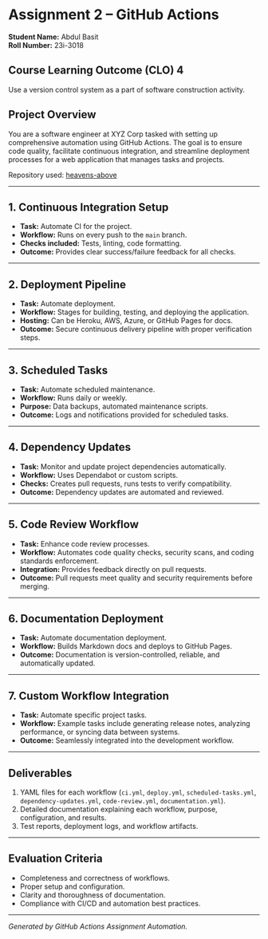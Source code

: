 # Assignment 2 – GitHub Actions

**Student Name:** Abdul Basit  
**Roll Number:** 23i-3018

## Course Learning Outcome (CLO) 4
Use a version control system as a part of software construction activity.

## Project Overview
You are a software engineer at XYZ Corp tasked with setting up comprehensive automation using GitHub Actions. The goal is to ensure code quality, facilitate continuous integration, and streamline deployment processes for a web application that manages tasks and projects.

Repository used: [heavens-above](https://github.com/stevenjoezhang/heavens-above)

---

## 1. Continuous Integration Setup
- **Task:** Automate CI for the project.
- **Workflow:** Runs on every push to the `main` branch.
- **Checks included:** Tests, linting, code formatting.
- **Outcome:** Provides clear success/failure feedback for all checks.

---

## 2. Deployment Pipeline
- **Task:** Automate deployment.
- **Workflow:** Stages for building, testing, and deploying the application.
- **Hosting:** Can be Heroku, AWS, Azure, or GitHub Pages for docs.
- **Outcome:** Secure continuous delivery pipeline with proper verification steps.

---

## 3. Scheduled Tasks
- **Task:** Automate scheduled maintenance.
- **Workflow:** Runs daily or weekly.
- **Purpose:** Data backups, automated maintenance scripts.
- **Outcome:** Logs and notifications provided for scheduled tasks.

---

## 4. Dependency Updates
- **Task:** Monitor and update project dependencies automatically.
- **Workflow:** Uses Dependabot or custom scripts.
- **Checks:** Creates pull requests, runs tests to verify compatibility.
- **Outcome:** Dependency updates are automated and reviewed.

---

## 5. Code Review Workflow
- **Task:** Enhance code review processes.
- **Workflow:** Automates code quality checks, security scans, and coding standards enforcement.
- **Integration:** Provides feedback directly on pull requests.
- **Outcome:** Pull requests meet quality and security requirements before merging.

---

## 6. Documentation Deployment
- **Task:** Automate documentation deployment.
- **Workflow:** Builds Markdown docs and deploys to GitHub Pages.
- **Outcome:** Documentation is version-controlled, reliable, and automatically updated.

---

## 7. Custom Workflow Integration
- **Task:** Automate specific project tasks.
- **Workflow:** Example tasks include generating release notes, analyzing performance, or syncing data between systems.
- **Outcome:** Seamlessly integrated into the development workflow.

---

## Deliverables
1. YAML files for each workflow (`ci.yml`, `deploy.yml`, `scheduled-tasks.yml`, `dependency-updates.yml`, `code-review.yml`, `documentation.yml`).
2. Detailed documentation explaining each workflow, purpose, configuration, and results.
3. Test reports, deployment logs, and workflow artifacts.

---

## Evaluation Criteria
- Completeness and correctness of workflows.
- Proper setup and configuration.
- Clarity and thoroughness of documentation.
- Compliance with CI/CD and automation best practices.

---

*Generated by GitHub Actions Assignment Automation.*
